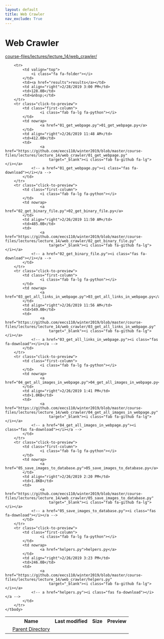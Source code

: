 ```yaml
---
layout: default
title: Web Crawler
nav_exclude: True
---
```


# Web Crawler

[course-files/lectures/lecture_14/web_crawler/](.)

<table class="tbl-files">
    <tbody>
        <tr>
            <th valign="top"></th>
            <th>Name</th>
            <th>Last modified</th>
            <th>Size</th>
            <th>Preview</th>
        </tr>
        <tr>
            <td valign="top">
                <i class="fa fa-folder-open"></i>
            </td>
            <td><a href="../">Parent Directory</a></td>
            <td>&nbsp;</td>
            <td>&nbsp;</td>
            <td>&nbsp;</td>
        </tr>

        <tr>
            <td valign="top">
                <i class="fa fa-folder"></i>
            </td>
            <td><a href="results">results</a></td>
            <td align="right">2/28/2019 3:00 PM</td>
            <td>128.0B</td>
            <td>&nbsp;</td>
        </tr>
        <tr class="click-to-preview">
            <td class="first-column">
                    <i class="fab fa-lg fa-python"></i>
            </td>
            <td nowrap>
                    <a href="01_get_webpage.py">01_get_webpage.py</a>
            </td>
            <td align="right">2/26/2019 11:48 AM</td>
            <td>412.0B</td>
            <td>
                    <a href="https://github.com/eecs110/winter2019/blob/master/course-files/lectures/lecture_14/web_crawler/01_get_webpage.py" 
                        target="_blank"><i class="fab fa-github fa-lg"></i></a>
                <!-- a href="01_get_webpage.py"><i class="fas fa-download"></i></a -->
            </td>
        </tr>
        <tr class="click-to-preview">
            <td class="first-column">
                    <i class="fab fa-lg fa-python"></i>
            </td>
            <td nowrap>
                    <a href="02_get_binary_file.py">02_get_binary_file.py</a>
            </td>
            <td align="right">2/26/2019 11:50 AM</td>
            <td>485.0B</td>
            <td>
                    <a href="https://github.com/eecs110/winter2019/blob/master/course-files/lectures/lecture_14/web_crawler/02_get_binary_file.py" 
                        target="_blank"><i class="fab fa-github fa-lg"></i></a>
                <!-- a href="02_get_binary_file.py"><i class="fas fa-download"></i></a -->
            </td>
        </tr>
        <tr class="click-to-preview">
            <td class="first-column">
                    <i class="fab fa-lg fa-python"></i>
            </td>
            <td nowrap>
                    <a href="03_get_all_links_in_webpage.py">03_get_all_links_in_webpage.py</a>
            </td>
            <td align="right">2/26/2019 11:56 AM</td>
            <td>549.0B</td>
            <td>
                    <a href="https://github.com/eecs110/winter2019/blob/master/course-files/lectures/lecture_14/web_crawler/03_get_all_links_in_webpage.py" 
                        target="_blank"><i class="fab fa-github fa-lg"></i></a>
                <!-- a href="03_get_all_links_in_webpage.py"><i class="fas fa-download"></i></a -->
            </td>
        </tr>
        <tr class="click-to-preview">
            <td class="first-column">
                    <i class="fab fa-lg fa-python"></i>
            </td>
            <td nowrap>
                    <a href="04_get_all_images_in_webpage.py">04_get_all_images_in_webpage.py</a>
            </td>
            <td align="right">2/26/2019 1:41 PM</td>
            <td>1.0KB</td>
            <td>
                    <a href="https://github.com/eecs110/winter2019/blob/master/course-files/lectures/lecture_14/web_crawler/04_get_all_images_in_webpage.py" 
                        target="_blank"><i class="fab fa-github fa-lg"></i></a>
                <!-- a href="04_get_all_images_in_webpage.py"><i class="fas fa-download"></i></a -->
            </td>
        </tr>
        <tr class="click-to-preview">
            <td class="first-column">
                    <i class="fab fa-lg fa-python"></i>
            </td>
            <td nowrap>
                    <a href="05_save_images_to_database.py">05_save_images_to_database.py</a>
            </td>
            <td align="right">2/26/2019 2:20 PM</td>
            <td>1.8KB</td>
            <td>
                    <a href="https://github.com/eecs110/winter2019/blob/master/course-files/lectures/lecture_14/web_crawler/05_save_images_to_database.py" 
                        target="_blank"><i class="fab fa-github fa-lg"></i></a>
                <!-- a href="05_save_images_to_database.py"><i class="fas fa-download"></i></a -->
            </td>
        </tr>
        <tr class="click-to-preview">
            <td class="first-column">
                    <i class="fab fa-lg fa-python"></i>
            </td>
            <td nowrap>
                    <a href="helpers.py">helpers.py</a>
            </td>
            <td align="right">2/26/2019 3:23 PM</td>
            <td>246.0B</td>
            <td>
                    <a href="https://github.com/eecs110/winter2019/blob/master/course-files/lectures/lecture_14/web_crawler/helpers.py" 
                        target="_blank"><i class="fab fa-github fa-lg"></i></a>
                <!-- a href="helpers.py"><i class="fas fa-download"></i></a -->
            </td>
        </tr>
    </tbody>
</table>

